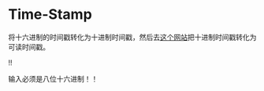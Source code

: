 # Time-Stamp
将十六进制的时间戳转化为十进制时间戳，然后去[这个网站](https://tool.lu/timestamp/)把十进制时间戳转化为可读时间戳。

!!

输入必须是八位十六进制！！
